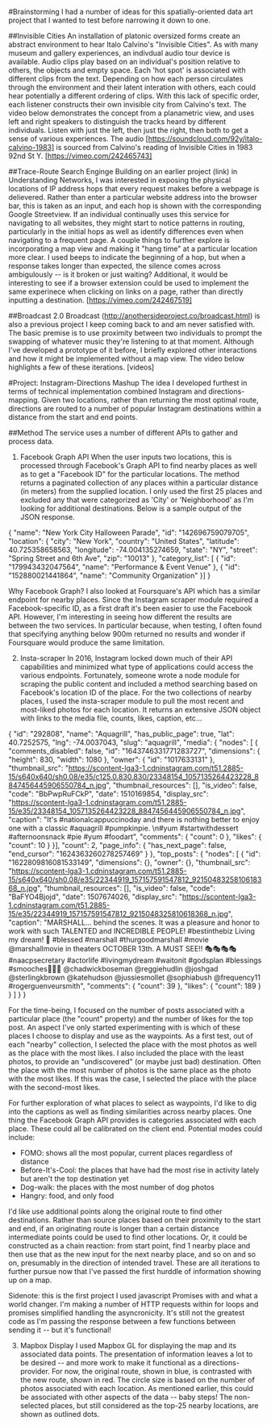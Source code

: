 #Brainstorming
I had a number of ideas for this spatially-oriented data art project that I wanted to test before narrowing it down to one. 

##Invisible Cities
An installation of platonic oversized forms create an abstract environment to hear Italo Calvino's "Invisible Cities". As with many museum and gallery experiences, an indivdual audio tour device is available. Audio clips play based on an individual's position relative to others, the objects and empty space. Each 'hot spot' is associated with different clips from the text. Depending on how each person circulates through the environment and their latent interation with others, each could hear potentially a different ordering of clips. With this lack of specific order, each listener constructs their own invisible city from Calvino's text. The video below demonstrates the concept from a planametric view, and uses left and right speakers to distinguish the tracks heard by different individuals. Listen with just the left, then just the right, then both to get a sense of various experiences. The audio [https://soundcloud.com/92y/italo-calvino-1983] is sourced from Calvino's reading of Invisible Cities in 1983 92nd St Y.
[https://vimeo.com/242465743]

##Trace-Route Search Enginge
Building on an earlier project (link) in Understanding Networks, I was interested in exposing the physical locations of IP address hops that every request makes before a webpage is delievered. Rather than enter a particular website address into the browser bar, this is taken as an input, and each hop is shown with the corresponding Google Streetview. If an individual continually uses this service for navigating to all websites, they might start to notice patterns in routing, particularly in the initial hops as well as identify differences even when navigating to a frequent page. A couple things to further explore is incorporating a map view and making it "hang time" at a particular location more clear. I used beeps to indicate the beginning of a hop, but when a response takes longer than expected, the silence comes across ambigulously -- is it broken or just waiting? Additional, it would be interesting to see if a browser extension could be used to implement the same experinece when clicking on links on a page, rather than directly inputting a destination.
[https://vimeo.com/242467519]

##Broadcast 2.0
Broadcast (http://anothersideproject.co/broadcast.html) is also a previous project I keep coming back to and am never satisfied with. The basic premise is to use proximity between two individuals to prompt the swapping of whatever music they're listening to at that moment. Although I've developed a prototype of it before, I briefly explored other interactions and how it might be implemented without a map view. The video below highlights a few of these iterations.
[videos]

#Project: Instagram-Directions Mashup
The idea I developed furthest in terms of technical implementation combined Instagram and directions-mapping. Given two locations, rather than returning the most optimal route, directions are routed to a number of popular Instagram destinations within a distance from the start and end points. 

##Method
The service uses a number of different APIs to gather and process data. 
1. Facebook Graph API
When the user inputs two locations, this is processed through Facebook's Graph API to find nearby places as well as to get a "Facebook ID" for the particular locations. The method returns a paginated collection of any places within a particular distance (in meters) from the supplied location. I only used the first 25 places and excluded any that were categorized as 'City' or 'Neighborhood' as I'm looking for additional destinations. Below is a sample output of the JSON response.

{
    "name": "New York City Halloween Parade",
    "id": "142696759079705",
    "location":
    {
        "city": "New York",
        "country": "United States",
        "latitude": 40.725358658563,
        "longitude": -74.004135274659,
        "state": "NY",
        "street": "Spring Street and 6th Ave",
        "zip": "10013"
    },
    "category_list": [
    {
        "id": "179943432047564",
        "name": "Performance & Event Venue"
    },
    {
        "id": "152880021441864",
        "name": "Community Organization"
    }]
}

Why Facebook Graph? I also looked at Foursquare's API which has a similar endpoint for nearby places. Since the Instagram scraper module required a Facebook-specific ID, as a first draft it's been easier to use the Facebook API. However, I'm interesting in seeing how different the results are between the two services. In particular because, when testing, I often found that specifying anything below 900m returned no results and wonder if Foursquare would produce the same limitation. 

2. Insta-scraper
In 2016, Instagram locked down much of their API capabilities and minimized what type of applications could access the various endpoints. Fortunately, someone wrote a node module for scraping the public content and included a method searching based on Facebook's location ID of the place. For the two collections of nearby places, I used the insta-scraper module to pull the most recent and most-liked photos for each location. It returns an extensive JSON object with links to the media file, counts, likes, caption, etc...

{
    "id": "292808",
    "name": "Aquagrill",
    "has_public_page": true,
    "lat": 40.7252575,
    "lng": -74.0037043,
    "slug": "aquagrill",
    "media": {
        "nodes": [
        {
            "comments_disabled": false,
            "id": "1643746331771283727",
            "dimensions":
            {
                "height": 830,
                "width": 1080
            },
            "owner":
            {
                "id": "1017633131"
            },
            "thumbnail_src": "https://scontent-lga3-1.cdninstagram.com/t51.2885-15/s640x640/sh0.08/e35/c125.0.830.830/23348154_1057135264423228_8847456445906550784_n.jpg",
            "thumbnail_resources": [],
            "is_video": false,
            "code": "BbPwpRuFCkP",
            "date": 1510169854,
            "display_src": "https://scontent-lga3-1.cdninstagram.com/t51.2885-15/e35/23348154_1057135264423228_8847456445906550784_n.jpg",
            "caption": "It's #nationalcappuccinoday and there is nothing better to enjoy one with a classic #aquagrill #pumpkinpie. \n#yum #startwithdessert #afternoonsnack #pie #yum #foodart",
            "comments":
            {
                "count": 0
            },
            "likes":
            {
                "count": 10
            }
        }],
        "count": 2,
        "page_info":
        {
            "has_next_page": false,
            "end_cursor": "1624363260278257469"
        }
    },
    "top_posts": {
        "nodes": [
            {
                "id": "1622809816081533149",
                "dimensions": {},
                "owner": {},
                "thumbnail_src": "https://scontent-lga3-1.cdninstagram.com/t51.2885-15/s640x640/sh0.08/e35/22344919_157157591547812_9215048325810618368_n.jpg",
                "thumbnail_resources": [],
                "is_video": false,
                "code": "BaFYO4Bjojd",
                "date": 1507674026,
                "display_src": "https://scontent-lga3-1.cdninstagram.com/t51.2885-15/e35/22344919_157157591547812_9215048325810618368_n.jpg",
                "caption": "MARSHALL... behind the scenes.  It was a pleasure and honor to work with such TALENTED and INCREDIBLE PEOPLE! #bestinthebiz Living my dream! 🙊 #blessed #marshall #thurgoodmarshall #movie @marshallmovie in theaters OCTOBER 13th. A MUST SEE!! 🎭🎭🎭🎭#naacpsecretary #actorlife #livingmydream #waitonit #godsplan #blessings #smooches💋💋💋 @chadwickboseman @reggiehudlin @joshgad @sterlingkbrown @katehudson @jussiesmollet @sophiabush  @frequency11 #rogerguenveursmith",
                "comments": {
                    "count": 39
                    },
                "likes": {
                    "count": 189
                }
            }
        ]
    }
}

For the time-being, I focused on the number of posts associated with a particular place (the "count" property) and the number of likes for the top post. An aspect I've only started experimenting with is which of these places I choose to display and use as the waypoints. As a first test, out of each "nearby" collection, I selected the place with the most photos as well as the place with the most likes. I also included the place with the least photos, to provide an "undiscovered" (or maybe just bad) destination. Often the place with the most number of photos is the same place as the photo with the most likes. If this was the case, I selected the place with the place with the second-most likes.

For further exploration of what places to select as waypoints, I'd like to dig into the captions as well as finding similarities across nearby places. One thing the Facebook Graph API provides is categories associated with each place. These could all be calibrated on the client end. Potential modes could include:
- FOMO: shows all the most popular, current places regardless of distance
- Before-It's-Cool: the places that have had the most rise in activity lately but aren't the top destination yet
- Dog-walk: the places with the most number of dog photos
- Hangry: food, and only food

I'd like use additional points along the original route to find other destinations. Rather than source places based on their proximity to the start and end, if an originating route is longer than a certain distance intermediate points could be used to find other locations. Or, it could be constructed as a chain reaction: from start point, find 1 nearby place and then use that as the new input for the next nearby place, and so on and so on, presumably in the direction of intended travel. These are all iterations to further pursue now that I've passed the first hurddle of information showing up on a map.

Sidenote: this is the first project I used javascript Promises with and what a world changer. I'm making a number of HTTP requests within for loops and promises simplified handling the asyncronicity. It's still not the greatest code as I'm passing the response between a few functions between sending it -- but it's functional! 

3. Mapbox Display
I used Mapbox GL for displaying the map and its associated data points. The presentation of information leaves a lot to be desired -- and more work to make it functional as a directions-provider. For now, the original route, shown in blue, is contrasted with the new route, shown in red. The circle size is based on the number of photos associated with each location. As mentioned earlier, this could be associated with other aspects of the data -- baby steps! The non-selected places, but still considered as the top-25 nearby locations, are shown as outlined dots. 


